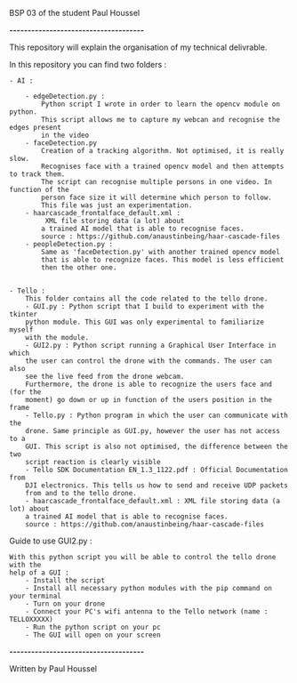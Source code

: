 BSP 03 of the student Paul Houssel 

**-------------------------------------**

This repository will explain the organisation of my technical 
delivrable.

In this repository you can find two folders :

    - AI :

        - edgeDetection.py :
            Python script I wrote in order to learn the opencv module on python.
            This script allows me to capture my webcan and recognise the edges present
            in the video 
        - faceDetection.py
            Creation of a tracking algorithm. Not optimised, it is really slow.
            Recognises face with a trained opencv model and then attempts to track them.
            The script can recognise multiple persons in one video. In function of the
            person face size it will determine which person to follow.
            This file was just an experimentation.
        - haarcascade_frontalface_default.xml :
             XML file storing data (a lot) about
            a trained AI model that is able to recognise faces.
            source : https://github.com/anaustinbeing/haar-cascade-files
        - peopleDetection.py :
            Same as 'faceDetection.py' with another trained opencv model
            that is able to recognize faces. This model is less efficient 
            then the other one.


    - Tello :
        This folder contains all the code related to the tello drone.
        - GUI.py : Python script that I build to experiment with the tkinter
        python module. This GUI was only experimental to familiarize myself 
        with the module.
        - GUI2.py : Python script running a Graphical User Interface in which 
        the user can control the drone with the commands. The user can also 
        see the live feed from the drone webcam.
        Furthermore, the drone is able to recognize the users face and (for the
        moment) go down or up in function of the users position in the frame
        - Tello.py : Python program in which the user can communicate with the 
        drone. Same principle as GUI.py, however the user has not access to a 
        GUI. This script is also not optimised, the difference between the two 
        script reaction is clearly visible
        - Tello SDK Documentation EN_1.3_1122.pdf : Official Documentation from
        DJI electronics. This tells us how to send and receive UDP packets 
        from and to the tello drone.
        - haarcascade_frontalface_default.xml : XML file storing data (a lot) about
        a trained AI model that is able to recognise faces.
        source : https://github.com/anaustinbeing/haar-cascade-files

Guide to use GUI2.py :

    With this python script you will be able to control the tello drone with the 
    help of a GUI :
        - Install the script 
        - Install all necessary python modules with the pip command on your terminal
        - Turn on your drone
        - Connect your PC's wifi antenna to the Tello network (name : TELLOXXXXX)
        - Run the python script on your pc
        - The GUI will open on your screen

**-------------------------------------**

Written by Paul Houssel